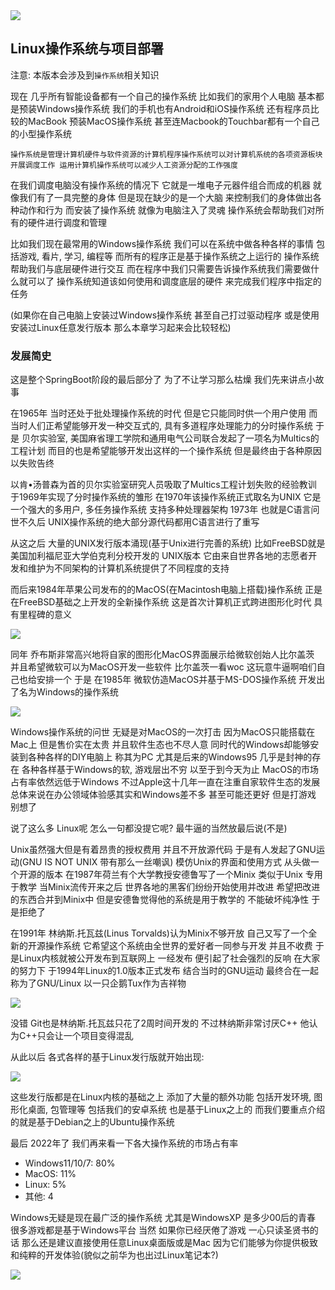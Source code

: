 <img src="https://image.itbaima.cn/markdown/2023/03/06/ipDfd2tbcyr1Oml.jpg"/>

##  Linux操作系统与项目部署
注意: 本版本会涉及到`操作系统`相关知识

现在 几乎所有智能设备都有一个自己的操作系统 比如我们的家用个人电脑 基本都是预装Windows操作系统 我们的手机也有Android和iOS操作系统
还有程序员比较的MacBook 预装MacOS操作系统 甚至连Macbook的Touchbar都有一个自己的小型操作系统

    操作系统是管理计算机硬件与软件资源的计算机程序操作系统可以对计算机系统的各项资源板块开展调度工作 运用计算机操作系统可以减少人工资源分配的工作强度

在我们调度电脑没有操作系统的情况下 它就是一堆电子元器件组合而成的机器 就像我们有了一具完整的身体 但是现在缺少的是一个大脑
来控制我们的身体做出各种动作和行为 而安装了操作系统 就像为电脑注入了灵魂 操作系统会帮助我们对所有的硬件进行调度和管理

比如我们现在最常用的Windows操作系统 我们可以在系统中做各种各样的事情 包括游戏, 看片, 学习, 编程等 而所有的程序正是基于操作系统之上运行的
操作系统帮助我们与底层硬件进行交互 而在程序中我们只需要告诉操作系统我们需要做什么就可以了 操作系统知道该如何使用和调度底层的硬件 来完成我们程序中指定的任务

(如果你在自己电脑上安装过Windows操作系统 甚至自己打过驱动程序 或是使用安装过Linux任意发行版本 那么本章学习起来会比较轻松)

### 发展简史
这是整个SpringBoot阶段的最后部分了 为了不让学习那么枯燥 我们先来讲点小故事

在1965年 当时还处于批处理操作系统的时代 但是它只能同时供一个用户使用 而当时人们正希望能够开发一种交互式的, 具有多道程序处理能力的分时操作系统
于是 贝尔实验室, 美国麻省理工学院和通用电气公司联合发起了一项名为Multics的工程计划 而目的也是希望能够开发出这样的一个操作系统 但是最终由于各种原因以失败告终

以肯•汤普森为首的贝尔实验室研究人员吸取了Multics工程计划失败的经验教训 于1969年实现了分时操作系统的雏形 在1970年该操作系统正式取名为UNIX
它是一个强大的多用户, 多任务操作系统 支持多种处理器架构 1973年 也就是C语言问世不久后 UNIX操作系统的绝大部分源代码都用C语言进行了重写

从这之后 大量的UNIX发行版本涌现(基于Unix进行完善的系统) 比如FreeBSD就是美国加利福尼亚大学伯克利分校开发的
UNIX版本 它由来自世界各地的志愿者开发和维护为不同架构的计算机系统提供了不同程度的支持

而后来1984年苹果公司发布的的MacOS(在Macintosh电脑上搭载)操作系统 正是在FreeBSD基础之上开发的全新操作系统 这是首次计算机正式跨进图形化时代 具有里程碑的意义

<img src="https://image.itbaima.cn/markdown/2023/03/06/dEQDB2pcaOT36tM.gif"/>

同年 乔布斯非常高兴地将自家的图形化MacOS界面展示给微软创始人比尔盖茨 并且希望微软可以为MacOS开发一些软件
比尔盖茨一看woc 这玩意牛逼啊咱们自己也给安排一个 于是 在1985年 微软仿造MacOS并基于MS-DOS操作系统 开发出了名为Windows的操作系统

<img src="https://image.itbaima.cn/markdown/2023/03/06/159s8ztNdeAK6Yf.jpg"/>

Windows操作系统的问世 无疑是对MacOS的一次打击 因为MacOS只能搭载在Mac上 但是售价实在太贵 并且软件生态也不尽人意 同时代的Windows却能够安装到各种各样的DIY电脑上
称其为PC 尤其是后来的Windows95 几乎是封神的存在 各种各样基于Windows的软, 游戏层出不穷 以至于到今天为止 MacOS的市场占有率依然远低于Windows
不过Apple这十几年一直在注重自家软件生态的发展 总体来说在办公领域体验感其实和Windows差不多 甚至可能还更好 但是打游戏 别想了

说了这么多 Linux呢 怎么一句都没提它呢? 最牛逼的当然放最后说(不是)

Unix虽然强大但是有着昂贵的授权费用 并且不开放源代码 于是有人发起了GNU运动(GNU IS NOT UNIX 带有那么一丝嘲讽)
模仿Unix的界面和使用方式 从头做一个开源的版本 在1987年荷兰有个大学教授安德鲁写了一个Minix 类似于Unix 专用于教学 当Minix流传开来之后
世界各地的黑客们纷纷开始使用并改进 希望把改进的东西合并到Minix中 但是安德鲁觉得他的系统是用于教学的 不能破坏纯净性 于是拒绝了

在1991年 林纳斯.托瓦兹(Linus Torvalds)认为Minix不够开放 自己又写了一个全新的开源操作系统 它希望这个系统由全世界的爱好者一同参与开发 并且不收费
于是Linux内核就被公开发布到互联网上 一经发布 便引起了社会强烈的反响 在大家的努力下 于1994年Linux的1.0版本正式发布
结合当时的GNU运动 最终合在一起称为了GNU/Linux 以一只企鹅Tux作为吉祥物

<img src="https://image.itbaima.cn/markdown/2023/03/06/xW6uBQ3LnVKHvcj.jpg"/>

没错 Git也是林纳斯.托瓦兹只花了2周时间开发的 不过林纳斯非常讨厌C++ 他认为C++只会让一个项目变得混乱

从此以后 各式各样的基于Linux发行版就开始出现:

<img src="https://image.itbaima.cn/markdown/2023/03/06/SPjwchif425bvlC.jpg"/>

这些发行版都是在Linux内核的基础之上 添加了大量的额外功能 包括开发环境, 图形化桌面, 包管理等 包括我们的安卓系统 也是基于Linux之上的 而我们要重点介绍的就是基于Debian之上的Ubuntu操作系统

最后 2022年了 我们再来看一下各大操作系统的市场占有率
- Windows11/10/7: 80%
- MacOS: 11%
- Linux: 5%
- 其他: 4

Windows无疑是现在最广泛的操作系统 尤其是WindowsXP 是多少00后的青春 很多游戏都是基于Windows平台 当然 如果你已经厌倦了游戏 一心只读圣贤书的话
那么还是建议直接使用任意Linux桌面版或是Mac 因为它们能够为你提供极致和纯粹的开发体验(貌似之前华为也出过Linux笔记本?)

<img src="https://image.itbaima.cn/markdown/2023/03/06/pXZAC7r8FviNIRJ.png"/>